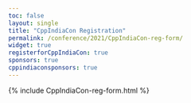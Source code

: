 ```yaml
---
toc: false
layout: single
title: "CppIndiaCon Registration"
permalink: /conference/2021/CppIndiaCon-reg-form/
widget: true
registerforCppIndiaCon: true
sponsors: true
cppindiaconsponsors: true
---
```


{% include CppIndiaCon-reg-form.html %}

<pre>




</pre>